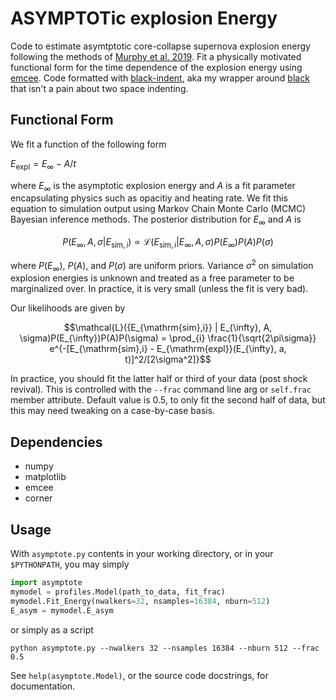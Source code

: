 # ASYMPTOTic explosion Energy
Code to estimate asymtptotic core-collapse supernova explosion energy following the methods of  [Murphy et al. 2019](https://ui.adsabs.harvard.edu/abs/2019MNRAS.489..641M/abstract).
Fit a physically motivated functional form for the time dependence of the explosion energy using [emcee](https://emcee.readthedocs.io/en/stable/index.html).
Code formatted with [black-indent](https://github.com/AstroBarker/black-indent), aka my wrapper around [black](https://github.com/psf/black) that isn't a pain about two space indenting.

## Functional Form
We fit a function of the following form

$E_{\mathrm{expl}} = E_{\infty} - A / t$

where $E_{\infty}$ is the asymptotic explosion energy and $A$ is a fit parameter encapsulating physics such as opacitiy and heating rate.
We fit this equation to simulation output using Markov Chain Monte Carlo (MCMC) Bayesian inference methods.
The posterior distribution for $E_{\infty}$ and $A$ is

$$ P(E_{\infty}, A, \sigma | {E_{\mathrm{sim},i}}) \propto \mathcal{L}({E_{\mathrm{sim},i}} | E_{\infty}, A, \sigma)P(E_{\infty})P(A)P(\sigma) $$

where $P(E_{\infty})$, $P(A)$, and $P(\sigma)$ are uniform priors.
Variance $\sigma^2$ on simulation explosion energies is unknown and treated as a free parameter to be marginalized over.
In practice, it is very small (unless the fit is very bad).

Our likelihoods are given by

$$\mathcal{L}({E_{\mathrm{sim},i}} | E_{\infty}, A, \sigma)P(E_{\infty})P(A)P(\sigma) = \prod_{i} \frac{1}{\sqrt{2\pi\sigma}} e^{-[E_{\mathrm{sim},i} - E_{\mathrm{expl}}(E_{\infty}, a, t)]^2/[2\sigma^2]}$$

In practice, you should fit the latter half or third of your data (post shock revival). 
This is controlled with the `--frac` command line arg or `self.frac` member attribute. 
Default value is 0.5, to only fit the second half of data, but this may need tweaking on a case-by-case basis.

## Dependencies
- numpy
- matplotlib
- emcee
- corner

## Usage
With `asymptote.py` contents in your working directory, or in your `$PYTHONPATH`, you may simply
```python
import asymptote
mymodel = profiles.Model(path_to_data, fit_frac)
mymodel.Fit_Energy(nwalkers=32, nsamples=16384, nburn=512)
E_asym = mymodel.E_asym
```

or simply as a script
```shell
python asymptote.py --nwalkers 32 --nsamples 16384 --nburn 512 --frac 0.5
```

See `help(asymptote.Model)`, or the source code docstrings, for documentation.
